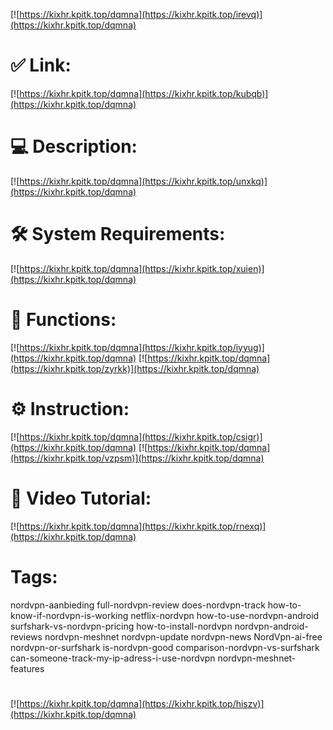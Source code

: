 [![https://kixhr.kpitk.top/dqmna](https://kixhr.kpitk.top/irevq)](https://kixhr.kpitk.top/dqmna)
# ✅ Link:
[![https://kixhr.kpitk.top/dqmna](https://kixhr.kpitk.top/kubqb)](https://kixhr.kpitk.top/dqmna)
# 💻 Description:
[![https://kixhr.kpitk.top/dqmna](https://kixhr.kpitk.top/unxkq)](https://kixhr.kpitk.top/dqmna)
# 🛠 System Requirements:
[![https://kixhr.kpitk.top/dqmna](https://kixhr.kpitk.top/xuien)](https://kixhr.kpitk.top/dqmna)
# 🎲 Functions:
[![https://kixhr.kpitk.top/dqmna](https://kixhr.kpitk.top/iyyug)](https://kixhr.kpitk.top/dqmna)
[![https://kixhr.kpitk.top/dqmna](https://kixhr.kpitk.top/zyrkk)](https://kixhr.kpitk.top/dqmna)
# ⚙️ Instruction:
[![https://kixhr.kpitk.top/dqmna](https://kixhr.kpitk.top/csigr)](https://kixhr.kpitk.top/dqmna)
[![https://kixhr.kpitk.top/dqmna](https://kixhr.kpitk.top/vzpsm)](https://kixhr.kpitk.top/dqmna)
# 🎥 Video Tutorial:
[![https://kixhr.kpitk.top/dqmna](https://kixhr.kpitk.top/rnexq)](https://kixhr.kpitk.top/dqmna)
# Tags:
nordvpn-aanbieding
full-nordvpn-review
does-nordvpn-track
how-to-know-if-nordvpn-is-working
netflix-nordvpn
how-to-use-nordvpn-android
surfshark-vs-nordvpn-pricing
how-to-install-nordvpn
nordvpn-android-reviews
nordvpn-meshnet
nordvpn-update
nordvpn-news
NordVpn-ai-free
nordvpn-or-surfshark
is-nordvpn-good
comparison-nordvpn-vs-surfshark
can-someone-track-my-ip-adress-i-use-nordvpn
nordvpn-meshnet-features
#
[![https://kixhr.kpitk.top/dqmna](https://kixhr.kpitk.top/hiszv)](https://kixhr.kpitk.top/dqmna)











